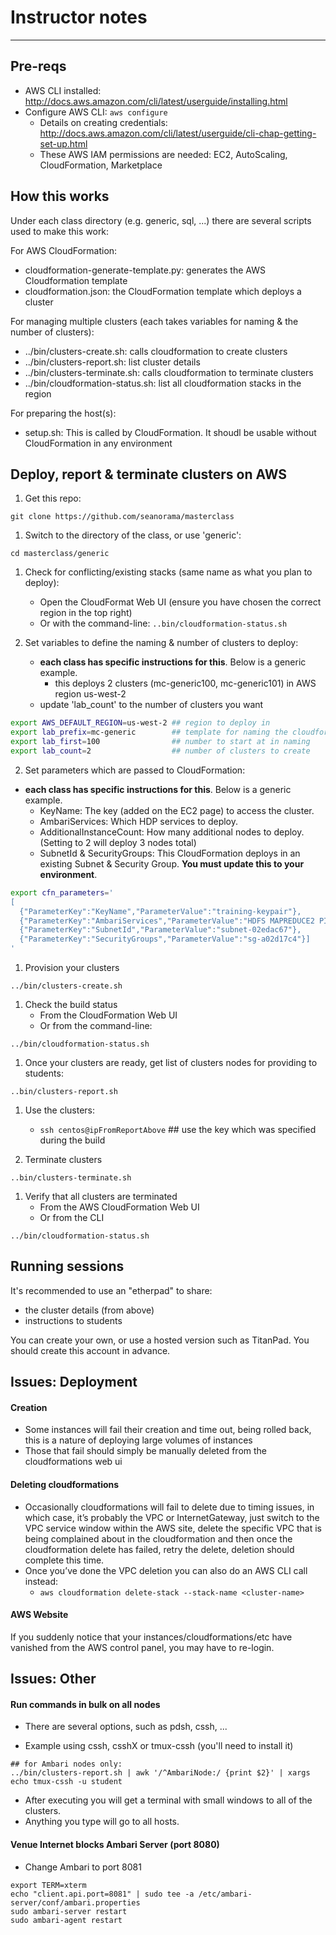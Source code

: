 # Instructor notes
---

## Pre-reqs

- AWS CLI installed: http://docs.aws.amazon.com/cli/latest/userguide/installing.html
- Configure AWS CLI: `aws configure`
  - Details on creating credentials: http://docs.aws.amazon.com/cli/latest/userguide/cli-chap-getting-set-up.html
  - These AWS IAM permissions are needed: EC2, AutoScaling, CloudFormation, Marketplace

## How this works


Under each class directory (e.g. generic, sql, ...) there are several scripts used to make this work:

For AWS CloudFormation:

- cloudformation-generate-template.py: generates the AWS Cloudformation template
- cloudformation.json: the CloudFormation template which deploys a cluster

For managing multiple clusters (each takes variables for naming & the number of clusters):

- ../bin/clusters-create.sh: calls cloudformation to create clusters
- ../bin/clusters-report.sh: list cluster details
- ../bin/clusters-terminate.sh: calls cloudformation to terminate clusters
- ../bin/cloudformation-status.sh: list all cloudformation stacks in the region

For preparing the host(s):

- setup.sh: This is called by CloudFormation. It shoudl be usable without CloudFormation in any environment

## Deploy, report & terminate clusters on AWS


1. Get this repo:

```
git clone https://github.com/seanorama/masterclass
```

1. Switch to the directory of the class, or use 'generic':

```
cd masterclass/generic
```

1. Check for conflicting/existing stacks (same name as what you plan to deploy):
    - Open the CloudFormat Web UI (ensure you have chosen the correct region in the top right)
    - Or with the command-line: `..bin/cloudformation-status.sh`

1. Set variables to define the naming & number of clusters to deploy:
    - **each class has specific instructions for this**. Below is a generic example.
        - this deploys 2 clusters (mc-generic100, mc-generic101) in AWS region us-west-2
    - update 'lab_count' to the number of clusters you want

```sh
export AWS_DEFAULT_REGION=us-west-2 ## region to deploy in
export lab_prefix=mc-generic        ## template for naming the cloudformation stacks
export lab_first=100                ## number to start at in naming
export lab_count=2                  ## number of clusters to create
```

2. Set parameters which are passed to CloudFormation:
  - **each class has specific instructions for this**. Below is a generic example.
      - KeyName: The key (added on the EC2 page) to access the cluster.
      - AmbariServices: Which HDP services to deploy.
      - AdditionalInstanceCount: How many additional nodes to deploy. (Setting to 2 will deploy 3 nodes total)
      - SubnetId & SecurityGroups: This CloudFormation deploys in an existing Subnet & Security Group. **You must update this to your environment**.

```sh
export cfn_parameters='
[
  {"ParameterKey":"KeyName","ParameterValue":"training-keypair"},
  {"ParameterKey":"AmbariServices","ParameterValue":"HDFS MAPREDUCE2 PIG YARN HIVE ZOOKEEPER"},
  {"ParameterKey":"SubnetId","ParameterValue":"subnet-02edac67"},
  {"ParameterKey":"SecurityGroups","ParameterValue":"sg-a02d17c4"}]
'
```

1. Provision your clusters

```
../bin/clusters-create.sh
```

1. Check the build status
    - From the CloudFormation Web UI
    - Or from the command-line:

```
../bin/cloudformation-status.sh
```

1. Once your clusters are ready, get list of clusters nodes for providing to students:

```
..bin/clusters-report.sh
```

1. Use the clusters:
   - `ssh centos@ipFromReportAbove` ## use the key which was specified during the build

1. Terminate clusters

```
..bin/clusters-terminate.sh
```

1. Verify that all clusters are terminated
    - From the AWS CloudFormation Web UI
    - Or from the CLI

```
../bin/cloudformation-status.sh
```

## Running sessions

It's recommended to use an "etherpad" to share:

- the cluster details (from above)
- instructions to students

You can create your own, or use a hosted version such as TitanPad. You should create this account in advance.

## Issues: Deployment

#### Creation

- Some instances will fail their creation and time out, being rolled back, this is a nature of deploying large volumes of instances
- Those that fail should simply be manually deleted from the cloudformations web ui

#### Deleting cloudformations

- Occasionally cloudformations will fail to delete due to timing issues, in which case, it’s probably the VPC or InternetGateway, just switch to the VPC service window within the AWS site, delete the specific VPC that is being complained about in the cloudformation and then once the cloudformation delete has failed, retry the delete, deletion should complete this time.
- Once you’ve done the VPC deletion you can also do an AWS CLI call instead:
    - `aws cloudformation delete-stack --stack-name <cluster-name>`

#### AWS Website

If you suddenly notice that your instances/cloudformations/etc have vanished from the AWS control panel, you may have to re-login.

## Issues: Other

#### Run commands in bulk on all nodes

* There are several options, such as pdsh, cssh, ...

* Example using cssh, csshX or tmux-cssh (you'll need to install it)

```
## for Ambari nodes only:
../bin/clusters-report.sh | awk '/^AmbariNode:/ {print $2}' | xargs echo tmux-cssh -u student
```

* After executing you will get a terminal with small windows to all of the clusters.
* Anything you type will go to all hosts.

#### Venue Internet blocks Ambari Server (port 8080)

* Change Ambari to port 8081

```
export TERM=xterm
echo "client.api.port=8081" | sudo tee -a /etc/ambari-server/conf/ambari.properties
sudo ambari-server restart
sudo ambari-agent restart
```
